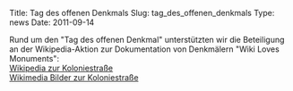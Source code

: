 Title: Tag des offenen Denkmals
Slug: tag_des_offenen_denkmals
Type: news
Date: 2011-09-14

<p>Rund um den "Tag des offenen Denkmal" unterstützten wir die Beteiligung an der Wikipedia-Aktion zur Dokumentation von Denkmälern "Wiki Loves Monuments":<br/>
<a href="http://de.wikipedia.org/wiki/Koloniestraße#Geb.C3.A4ude_und_Einrichtungen" target="_blank">Wikipedia zur Koloniestraße</a><br/>
<a href="http://commons.wikimedia.org/wiki/Category:Koloniestra%C3%9Fe_%28Berlin-Gesundbrunnen%29" target="_blank">Wikimedia Bilder zur Koloniestraße</a>
<p>

